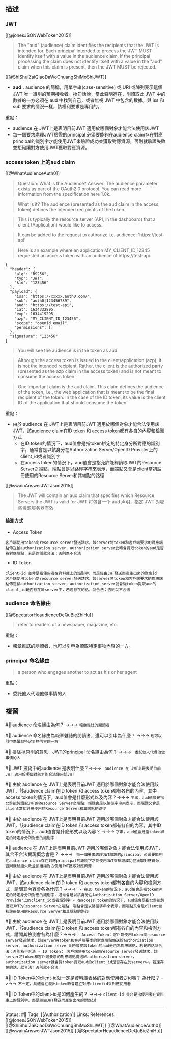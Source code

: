 ## 描述


### JWT 

[[@jonesJSONWebToken2015]]
> The "aud" (audience) claim identifies the recipients that the JWT is
   intended for.  Each principal intended to process the JWT MUST
   identify itself with a value in the audience claim.  If the principal
   processing the claim does not identify itself with a value in the
   "aud" claim when this claim is present, then the JWT MUST be
   rejected.




[[@ShiShuiZaiQiaoDaWoChuangShiMoShiJWT]]
-   **aud**：audience 的簡稱，用單字串(case-sensitive) 或 URI 或陣列表示這個 JWT 唯一識別的預期接收者。換句話說，當此聲明存在，則讀取此 JWT 中的數據的一方必須在 aud 中找到自己，或者無視 JWT 中包含的數據。與 iss 和 sub 要求的情況一樣，該權利要求是專用的。

重點：
- audience 在 JWT上是表明目前JWT 適用於哪個對象才能合法使用該JWT
- 每一個要求處理JWT驗證的principal 必須要能夠在audience claim存在對應principal的識別字才能使用JWT來驗證成功並獲取對應資源，否則就驗證失敗並拒絕讓對方使用JWT獲取對應資源。


### access token 上的aud claim

[[@WhatAudienceAuth0]]
> Question: What is the Audience?
> Answer:
> The audience parameter exists as part of the OAuth2.0 protocol. You can read more information from the specification here 1.0k.

> What is it?
> The audience (presented as the aud claim in the access token) defines the intended recipients of the token.

> This is typically the resource server (API, in the dashboard) that a client (Application) would like to access.

> It can be added to the request to authorize i.e. audience: 'https://test-api'

> Here is an example where an application MY_CLIENT_ID_12345 requested an access token with an audience of https://test-api.

```
{
  "header": {
    "alg": "RS256",
    "typ": "JWT",
    "kid": "123456"
  },
  "payload": {
    "iss": "https://xxxxx.auth0.com/",
    "sub": "auth0|123456789",
    "aud": "https://test-api",
    "iat": 1634332895,
    "exp": 1634419295,
    "azp": "MY_CLIENT_ID_123456",
    "scope": "openid email",
    "permissions": []
  },
  "signature": "123456"
}
```

> You will see the audience is in the token as aud.

> Although the access token is issued to the client/application (azp), it is not the intended recipient. Rather, the client is the authorized party (presented as the azp claim in the access token) and is not meant to consume the access token.



> One important claim is the aud claim. This claim defines the audience of the token, i.e., the web application that is meant to be the final recipient of the token. In the case of the ID token, its value is the client ID of the application that should consume the token.


重點：
- 由於 audience 在 JWT上是表明目前JWT 適用於哪個對象才能合法使用該JWT，該audience claim在ID token 和 access token都有各自的內容和檢測方式
	- 在ID token的情況下，aud值會是指token綁定的特定身分所對應的識別字，通常會是以該身分在Authorization Server/OpenID Provider上的client_id或者識別字
	- 在access token的情況下，aud值會是指允許能夠讀取JWT的Resource Server之端點，端點會是以路徑字串來表示，而端點又會是client當初註冊使用的Resource Server和其端點的路徑


[[@swainAnswerJWTJson2015]]
> The JWT will contain an aud claim that specifies which Resource Servers the JWT is valid for
> JWT 将包含一个 aud 声明，指定 JWT 对哪些资源服务器有效



#### 檢測方式

- Access Token
```
客戶端使用token向resource server發送請求，該server將token和客戶端要求的對應端點傳送給authorization server，authorization server此時會提取token的aud是否為對應端點，若是的話就合法；否則為不合法
```

- ID Token
```
client-id 並非是指使用者在資料庫上的識別字，而是經由JWT發送而產生出來的對應id
客戶端使用token向resource server發送請求，該server將token和客戶端要求的對應端點傳送給authorization server，authorization server就會從token提取aud的client_id是否存在於server中，若還存在的話，就合法；否則就不合法
```



### audience 命名緣由

[[@SpectatorHeaudienceDeQuBieZhiHu]]
> refer to readers of a newspaper, magazine, etc.

重點：
- 報章雜誌的閱讀者，也可以引申為讀取特定事物內容的一方。

### principal 命名緣由

> a person who engages another to act as his or her agent

重點：
- 委託他人代理他做事情的人

## 複習

#🧠 audience 命名緣由為何？ ->->-> `報章雜誌的閱讀者`
<!--SR:!2023-02-20,22,250-->

#🧠 audience 命名緣由為報章雜誌的閱讀者，還可以引申為什麼？ ->->-> `也可以引申為讀取特定事物內容的一方`
<!--SR:!2023-02-27,27,250-->

#🧠 排除掉原則的意思，JWT的principal 命名緣由為何？ ->->-> ` 委託他人代理他做事情的人`
<!--SR:!2023-02-25,26,250-->

#🧠 JWT 技術中的audience 是表明什麼？->->-> ` audience 在 JWT上是表明目前JWT 適用於哪個對象才能合法使用該JWT`
<!--SR:!2023-02-22,23,250-->


#🧠 由於 audience 在 JWT上是表明目前JWT 適用於哪個對象才能合法使用該JWT，該audience claim在ID token 和 access token都有各自的內容，其中access token的情況下，aud值會是什麼形式以及內容？->->-> `字串，aud值會是指允許能夠讀取JWT的Resource Server之端點，端點會是以路徑字串來表示，而端點又會是client當初註冊使用的Resource Server和其端點的路徑`
<!--SR:!2023-02-28,28,250-->

#🧠 由於 audience 在 JWT上是表明目前JWT 適用於哪個對象才能合法使用該JWT，該audience claim在ID token 和 access token都有各自的內容，其中ID token的情況下，aud值會是什麼形式以及內容？ ->->-> `字串，aud值會是指token綁定的特定身分所對應的識別字`
<!--SR:!2023-02-06,6,230-->


#🧠 audience 在 JWT上是表明目前JWT 適用於哪個對象才能合法使用該JWT，其合不合法實現概念會是？ ->->-> ` 每一個要求處理JWT驗證的principal 必須要能夠在audience claim存在對應principal的識別字才能使用JWT來驗證成功並獲取對應資源，否則就驗證失敗並拒絕讓對方使用JWT獲取對應資源`
<!--SR:!2023-02-28,28,250-->

#🧠 由於 audience 在 JWT上是表明目前JWT 適用於哪個對象才能合法使用該JWT，該audience claim在ID token 和 access token都有各自的內容和檢測方式，請問其內容會各為什麼？->->-> `	- 在ID token的情況下，aud值會是指token綁定的特定身分所對應的識別字，通常會是以該身分在Authorization Server/OpenID Provider上的client_id或者識別字 - 在access token的情況下，aud值會是指允許能夠讀取JWT的Resource Server之端點，端點會是以路徑字串來表示，而端點又會是client當初註冊使用的Resource Server和其端點的路徑`
<!--SR:!2023-02-28,28,250-->

#🧠 由於 audience 在 JWT上是表明目前JWT 適用於哪個對象才能合法使用該JWT，該audience claim在ID token 和 access token都有各自的內容和檢測方式，請問其檢測會各為什麼？->->-> `- Access Token：客戶端使用token向resource server發送請求，該server將token和客戶端要求的對應端點傳送給authorization server，authorization server此時會提取token的aud是否為對應端點，若是的話就合法；否則為不合法 - ID Token： 客戶端使用token向resource server發送請求，該server將token和客戶端要求的對應端點傳送給authorization server，authorization server就會從token提取aud的client_id是否存在於server中，若還存在的話，就合法；否則就不合法`
<!--SR:!2023-02-19,21,250-->

#🧠  ID Token中的client-id就一定是資料庫表格的對應使用者之id嗎？ 為什麼？ ->->-> `不一定，具體會在發出token時會建立對應clientid來對應使用者`
<!--SR:!2023-02-24,25,250-->

#🧠 ID Token中的client-id是如何產生的？ ->->-> `client-id 並非是指使用者在資料庫上的識別字，而是經由JWT發送而產生出來的對應id`
<!--SR:!2023-02-27,27,250-->



---
Status: #🌱 
Tags:
[[Authorization]]
Links:
References:
[[@jonesJSONWebToken2015]]
[[@ShiShuiZaiQiaoDaWoChuangShiMoShiJWT]]
[[@WhatAudienceAuth0]]
[[@swainAnswerJWTJson2015]]
[[@SpectatorHeaudienceDeQuBieZhiHu]]